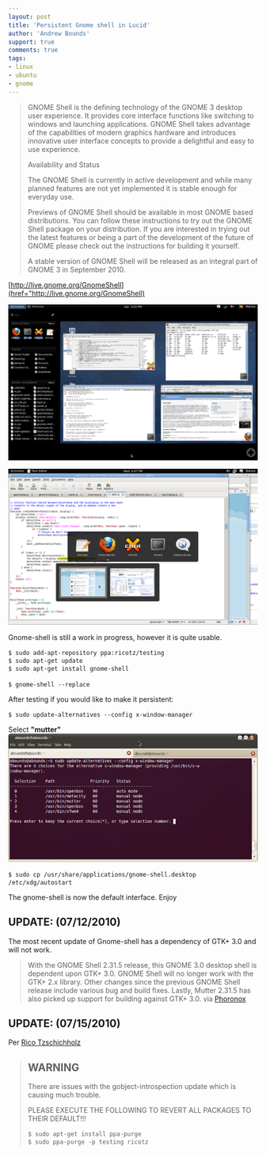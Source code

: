 ```yaml
---
layout: post
title: 'Persistent Gnome shell in Lucid'
author: 'Andrew Bounds'
support: true
comments: true
tags:
- linux
- ubuntu
- gnome
---
```


> GNOME Shell is the defining technology of the GNOME 3 desktop user experience. It provides core interface functions like switching to windows and launching applications. GNOME Shell takes advantage of the capabilities of modern graphics hardware and introduces innovative user interface concepts to provide a delightful and easy to use experience.
>
> Availability and Status
>
> The GNOME Shell is currently in active development and while many planned features are not yet implemented it is stable enough for everyday use.
>
> Previews of GNOME Shell should be available in most GNOME based distributions. You can follow these instructions to try out the GNOME Shell package on your distribution. If you are interested in trying out the latest features or being a part of the development of the future of GNOME please check out the instructions for building it yourself.
>
> A stable version of GNOME Shell will be released as an integral part of GNOME 3 in September 2010.

[http://live.gnome.org/GnomeShell](href="http://live.gnome.org/GnomeShell)

![gnomeshell](/assets/img/gnomeshell.png)

![gnomeshell-tab](/assets/img/gnomeshell-tab.png)

Gnome-shell is still a work in progress, however it is quite usable.

```shell
$ sudo add-apt-repository ppa:ricotz/testing
$ sudo apt-get update
$ sudo apt-get install gnome-shell

$ gnome-shell --replace
```

After testing if you would like to make it persistent:

```shell
$ sudo update-alternatives --config x-window-manager
```

Select **"mutter"**
![gnomeshell-term](/assets/img/gnomeshell-term.png)

```shell
$ sudo cp /usr/share/applications/gnome-shell.desktop /etc/xdg/autostart
```

The gnome-shell is now the default interface. Enjoy

## UPDATE: (07/12/2010)

The most recent update of Gnome-shell has a dependency of GTK+ 3.0 and will not work.

> With the GNOME Shell 2.31.5 release, this GNOME 3.0 desktop shell is dependent upon GTK+ 3.0. GNOME Shell will no longer work with the GTK+ 2.x library. Other changes since the previous GNOME Shell release include various bug and build fixes. Lastly, Mutter 2.31.5 has also picked up support for building against GTK+ 3.0.
via <a href="http://www.phoronix.com/scan.php?page=news_item&amp;px=ODQwOA">Phoronox</a>

## UPDATE: (07/15/2010)

Per <a href="https://launchpad.net/~ricotz/+archive/testing">Rico Tzschichholz</a>

> ## WARNING
>
> There are issues with the gobject-introspection update which is causing much trouble.
>
> PLEASE EXECUTE THE FOLLOWING TO REVERT ALL PACKAGES TO THEIR DEFAULT!!!
>
> ```shell
> $ sudo apt-get install ppa-purge
> $ sudo ppa-purge -p testing ricotz
> ```
